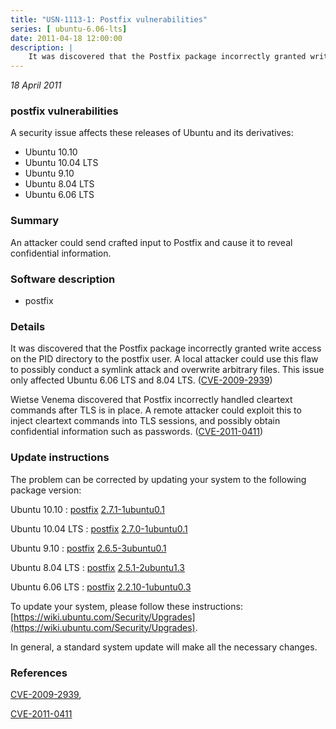 ```yaml
---
title: "USN-1113-1: Postfix vulnerabilities"
series: [ ubuntu-6.06-lts]
date: 2011-04-18 12:00:00
description: |
    It was discovered that the Postfix package incorrectly granted write access on the PID directory to the postfix user. A local attacker could use this flaw to possibly conduct a symlink attack and overwrite arbitrary files. This issue only affected Ubuntu 6.06 LTS and 8.04 LTS. ([CVE-2009-2939](http://people.ubuntu.com/~ubuntu-security/cve/CVE-2009-2939))
--- 
```

 
 

*18 April 2011*

### postfix vulnerabilities

A security issue affects these releases of Ubuntu and its derivatives:

* Ubuntu 10.10
* Ubuntu 10.04 LTS
* Ubuntu 9.10
* Ubuntu 8.04 LTS
* Ubuntu 6.06 LTS

### Summary

An attacker could send crafted input to Postfix and cause it to reveal confidential information.

### Software description

* postfix 

### Details

It was discovered that the Postfix package incorrectly granted write access on the PID directory to the postfix user. A local attacker could use this flaw to possibly conduct a symlink attack and overwrite arbitrary files. This issue only affected Ubuntu 6.06 LTS and 8.04 LTS. ([CVE-2009-2939](http://people.ubuntu.com/~ubuntu-security/cve/CVE-2009-2939))

Wietse Venema discovered that Postfix incorrectly handled cleartext commands after TLS is in place. A remote attacker could exploit this to inject cleartext commands into TLS sessions, and possibly obtain confidential information such as passwords. ([CVE-2011-0411](http://people.ubuntu.com/~ubuntu-security/cve/CVE-2011-0411)) 

### Update instructions

The problem can be corrected by updating your system to the following package version:

Ubuntu 10.10
 : [postfix](https://launchpad.net/ubuntu/+source/postfix) <span> [2.7.1-1ubuntu0.1](https://launchpad.net/ubuntu/+source/postfix/2.7.1-1ubuntu0.1) </span> 

Ubuntu 10.04 LTS
 : [postfix](https://launchpad.net/ubuntu/+source/postfix) <span> [2.7.0-1ubuntu0.1](https://launchpad.net/ubuntu/+source/postfix/2.7.0-1ubuntu0.1) </span> 

Ubuntu 9.10
 : [postfix](https://launchpad.net/ubuntu/+source/postfix) <span> [2.6.5-3ubuntu0.1](https://launchpad.net/ubuntu/+source/postfix/2.6.5-3ubuntu0.1) </span> 

Ubuntu 8.04 LTS
 : [postfix](https://launchpad.net/ubuntu/+source/postfix) <span> [2.5.1-2ubuntu1.3](https://launchpad.net/ubuntu/+source/postfix/2.5.1-2ubuntu1.3) </span> 

Ubuntu 6.06 LTS
 : [postfix](https://launchpad.net/ubuntu/+source/postfix) <span> [2.2.10-1ubuntu0.3](https://launchpad.net/ubuntu/+source/postfix/2.2.10-1ubuntu0.3) </span> 

To update your system, please follow these instructions: [https://wiki.ubuntu.com/Security/Upgrades](https://wiki.ubuntu.com/Security/Upgrades).

In general, a standard system update will make all the necessary changes. 

### References

 
 [CVE-2009-2939](http://people.ubuntu.com/~ubuntu-security/cve/CVE-2009-2939), 

 [CVE-2011-0411](http://people.ubuntu.com/~ubuntu-security/cve/CVE-2011-0411)
 

